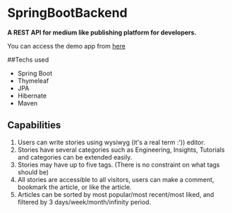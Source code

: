 # SpringBootBackend

**A REST API for medium like publishing platform for developers.**

You can access the demo app from [here](https://innova-staj.web.app/)

##Techs used
- Spring Boot
- Thymeleaf
- JPA
- Hibernate
- Maven

## Capabilities
1. Users can write stories using wysiwyg (it's a real term :')) editor.
2. Stories have several categories such as Engineering, Insights, Tutorials and categories can be extended easily.
3. Stories may have up to five tags. (There is no constraint on what tags should be)
4. All stories are accessible to all visitors, users can make a comment, bookmark the article, or like the article. 
5. Articles can be sorted by most popular/most recent/most liked, and filtered by 3 days/week/month/infinity period.